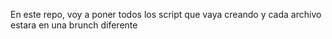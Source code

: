 En este repo, voy a poner todos los script que vaya creando y cada archivo estara en una brunch diferente
